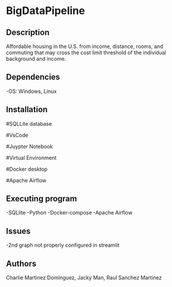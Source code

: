 # BigDataPipeline

## Description
Affordable housing in the U.S. from income, distance, rooms, and commuting that may cross the cost limit threshold of the individual background and income.

## Dependencies
-OS: Windows, Linux

## Installation

#SQLLite database

#VsCode

#Juypter Notebook

#Virtual Environment

#Docker desktop

#Apache Airflow

## Executing program
-SQLlite
-Python
-Docker-compose
-Apache Airflow

## Issues
-2nd graph not properly configured in streamlit

## Authors

Charlie Martinez Dominguez,
Jacky Man,
Raul Sanchez Martinez

